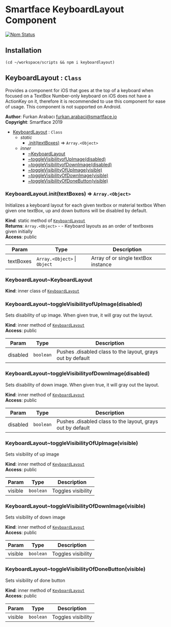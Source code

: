 # Smartface KeyboardLayout Component

[![Npm Status](https://img.shields.io/npm/v/keyboardlayout/latest?registry_uri=https%3A%2F%2Fcd.smartface.io%2Frepository%2Fsmartfacenpmpublic%2F)]()

## Installation
```shell
(cd ~/workspace/scripts && npm i keyboardlayout)
```

<a name="module_KeyboardLayout"></a>

## KeyboardLayout : <code>Class</code>
Provides a component for iOS that goes at the top of a keyboard when focused on a TextBox
Number-only keyboard on iOS does not have a ActionKey on it, therefore it is recommended to use this component for ease of usage.
This component is not supported on Android.

**Author**: Furkan Arabacı <furkan.arabaci@smartface.io>  
**Copyright**: Smartface 2019  

* [KeyboardLayout](#module_KeyboardLayout) : <code>Class</code>
    * _static_
        * [.init(textBoxes)](#module_KeyboardLayout.init) ⇒ <code>Array.&lt;Object&gt;</code>
    * _inner_
        * [~KeyboardLayout](#module_KeyboardLayout..KeyboardLayout)
        * [~toggleVisibilityofUpImage(disabled)](#module_KeyboardLayout..toggleVisibilityofUpImage)
        * [~toggleVisibilityofDownImage(disabled)](#module_KeyboardLayout..toggleVisibilityofDownImage)
        * [~toggleVisibilityOfUpImage(visible)](#module_KeyboardLayout..toggleVisibilityOfUpImage)
        * [~toggleVisibilityOfDownImage(visible)](#module_KeyboardLayout..toggleVisibilityOfDownImage)
        * [~toggleVisibilityOfDoneButton(visible)](#module_KeyboardLayout..toggleVisibilityOfDoneButton)

<a name="module_KeyboardLayout.init"></a>

### KeyboardLayout.init(textBoxes) ⇒ <code>Array.&lt;Object&gt;</code>
Initializes a keyboard layout for each given textbox or material textbox
When given one textBox, up and down buttons will be disabled by default.

**Kind**: static method of [<code>KeyboardLayout</code>](#module_KeyboardLayout)  
**Returns**: <code>Array.&lt;Object&gt;</code> - - Keyboard layouts as an order of textboxes given initially  
**Access**: public  

| Param | Type | Description |
| --- | --- | --- |
| textBoxes | <code>Array.&lt;Object&gt;</code> \| <code>Object</code> | Array of or single textBox instance |

<a name="module_KeyboardLayout..KeyboardLayout"></a>

### KeyboardLayout~KeyboardLayout
**Kind**: inner class of [<code>KeyboardLayout</code>](#module_KeyboardLayout)  
<a name="module_KeyboardLayout..toggleVisibilityofUpImage"></a>

### KeyboardLayout~toggleVisibilityofUpImage(disabled)
Sets disability of up image. When given true, it will gray out the layout.

**Kind**: inner method of [<code>KeyboardLayout</code>](#module_KeyboardLayout)  
**Access**: public  

| Param | Type | Description |
| --- | --- | --- |
| disabled | <code>boolean</code> | Pushes .disabled class to the layout, grays out by default |

<a name="module_KeyboardLayout..toggleVisibilityofDownImage"></a>

### KeyboardLayout~toggleVisibilityofDownImage(disabled)
Sets disability of down image. When given true, it will gray out the layout.

**Kind**: inner method of [<code>KeyboardLayout</code>](#module_KeyboardLayout)  
**Access**: public  

| Param | Type | Description |
| --- | --- | --- |
| disabled | <code>boolean</code> | Pushes .disabled class to the layout, grays out by default |

<a name="module_KeyboardLayout..toggleVisibilityOfUpImage"></a>

### KeyboardLayout~toggleVisibilityOfUpImage(visible)
Sets visibility of up image

**Kind**: inner method of [<code>KeyboardLayout</code>](#module_KeyboardLayout)  
**Access**: public  

| Param | Type | Description |
| --- | --- | --- |
| visible | <code>boolean</code> | Toggles visibility |

<a name="module_KeyboardLayout..toggleVisibilityOfDownImage"></a>

### KeyboardLayout~toggleVisibilityOfDownImage(visible)
Sets visibility of down image

**Kind**: inner method of [<code>KeyboardLayout</code>](#module_KeyboardLayout)  
**Access**: public  

| Param | Type | Description |
| --- | --- | --- |
| visible | <code>boolean</code> | Toggles visibility |

<a name="module_KeyboardLayout..toggleVisibilityOfDoneButton"></a>

### KeyboardLayout~toggleVisibilityOfDoneButton(visible)
Sets visibility of done button

**Kind**: inner method of [<code>KeyboardLayout</code>](#module_KeyboardLayout)  
**Access**: public  

| Param | Type | Description |
| --- | --- | --- |
| visible | <code>boolean</code> | Toggles visibility |


